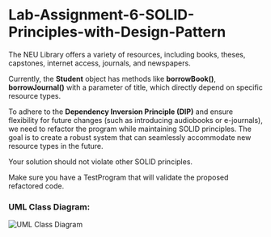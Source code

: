 # Lab-Assignment-6-SOLID-Principles-with-Design-Pattern

The NEU Library offers a variety of resources, including books, theses, capstones, internet access, journals, and newspapers.

Currently, the **Student** object has methods like **borrowBook()**, **borrowJournal()** with a parameter of title, which directly depend on specific resource types.

To adhere to the **Dependency Inversion Principle (DIP)** and ensure flexibility for future changes (such as introducing audiobooks or e-journals), we need to refactor the program while maintaining SOLID principles. The goal is to create a robust system that can seamlessly accommodate new resource types in the future.

Your solution should not violate other SOLID principles.

Make sure you have a TestProgram that will validate the proposed refactored code.<br>

### UML Class Diagram:
![UML Class Diagram](https://github.com/user-attachments/assets/a37af527-e86e-4fc4-bba2-cbbf1d07bf26)
